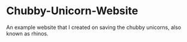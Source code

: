 # Chubby-Unicorn-Website
An example website that I created on saving the chubby unicorns, also known as rhinos. 
